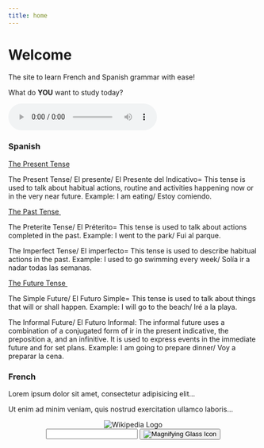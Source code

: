 ```yaml
---
title: home
---
```


<h1>Welcome</h1>

<p>The site to learn French and Spanish grammar with ease! </p>

<p>What do <strong>YOU</strong> want to study today?</p>
<audio controls>
<source src="https://pilarthorley.github.io/SML5202-2021-Final/audio/welcome.mp3" type="audio/mpeg">
Your browser does not support the audio element.
</audio>

<div class="row">
<div class="col-sm-6">
<h3>Spanish</h3>
<p><a href="https://pilarthorley.github.io/SML5202-2021-Final/page2.html">The Present Tense</a></p>
<p> The Present Tense/ El presente/ El Presente del Indicativo= This tense is used to talk about habitual actions, routine and activities happening now or in the very near future. Example: I am eating/ Estoy comiendo.  </p>
<p><a href="https://pilarthorley.github.io/SML5202-2021-Final/page3.html">The Past Tense&nbsp;</a></p>
<p>The Preterite Tense/ El Préterito= This tense is used to talk about actions completed in the past. Example: I went to the park/ Fui al parque.</p>
<p>The Imperfect Tense/ El imperfecto= This tense is used to describe habitual actions in the past. Example: I used to go swimming every week/ Solía ir a nadar todas las semanas.<p>
<p><a href="https://pilarthorley.github.io/SML5202-2021-Final/page4.html">The Future Tense&nbsp;</a></p>
<p>The Simple Future/ El Futuro Simple= This tense is used to talk about things that will or shall happen. Example: I will go to the beach/ Iré a la playa.</p>
<p> The Informal Future/ El Futuro Informal: The informal future uses a combination of a conjugated form of 
ir in the present indicative, the preposition a, and an infinitive. It is used to express events in the immediate future and for set plans. Example: I am going to prepare dinner/ Voy a preparar la cena. </p>
        
</div>
<div class="col-sm-6">
<h3>French</h3>
<p>Lorem ipsum dolor sit amet, consectetur adipisicing elit...</p>
<p>Ut enim ad minim veniam, quis nostrud exercitation ullamco laboris...</p>
</div>




<header class="searchForm-container">
<img src="https://image.ibb.co/e6vOFQ/wikipedia.png" alt="Wikipedia Logo">
<form class="searchForm">
        <input type="search" class="searchForm-input">
        <button type="submit" class="icon searchIcon">
          <img src="https://image.ibb.co/cpG8zk/search.png" alt="Magnifying Glass Icon">
        </button>
      </form>
</header>
<section class="searchResults"></section>
<script src="wiki.js"></script>
